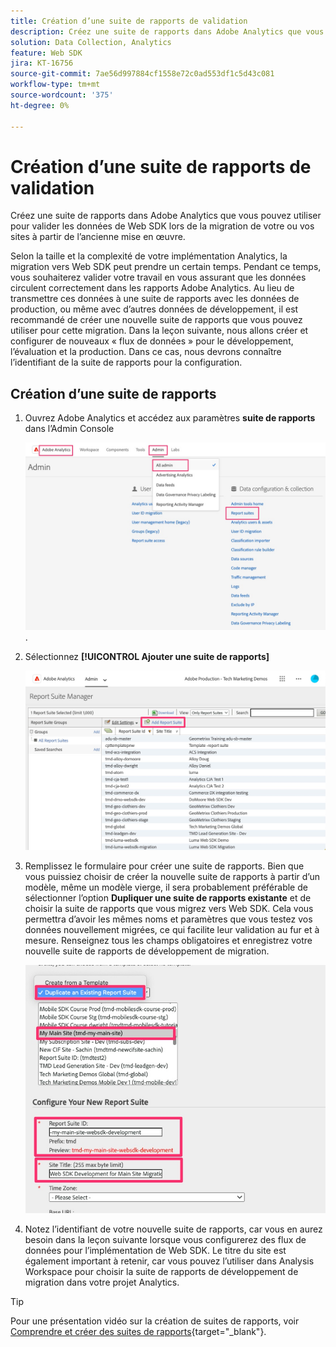 ```yaml
---
title: Création d’une suite de rapports de validation
description: Créez une suite de rapports dans Adobe Analytics que vous pouvez utiliser pour valider les données de Web SDK lors de la migration de votre ou vos sites à partir de l’ancienne mise en œuvre.
solution: Data Collection, Analytics
feature: Web SDK
jira: KT-16756
source-git-commit: 7ae56d997884cf1558e72c0ad553df1c5d43c081
workflow-type: tm+mt
source-wordcount: '375'
ht-degree: 0%

---
```


# Création d’une suite de rapports de validation

Créez une suite de rapports dans Adobe Analytics que vous pouvez utiliser pour valider les données de Web SDK lors de la migration de votre ou vos sites à partir de l’ancienne mise en œuvre.

Selon la taille et la complexité de votre implémentation Analytics, la migration vers Web SDK peut prendre un certain temps. Pendant ce temps, vous souhaiterez valider votre travail en vous assurant que les données circulent correctement dans les rapports Adobe Analytics. Au lieu de transmettre ces données à une suite de rapports avec les données de production, ou même avec d’autres données de développement, il est recommandé de créer une nouvelle suite de rapports que vous pouvez utiliser pour cette migration. Dans la leçon suivante, nous allons créer et configurer de nouveaux « flux de données » pour le développement, l’évaluation et la production. Dans ce cas, nous devrons connaître l’identifiant de la suite de rapports pour la configuration.

## Création d’une suite de rapports

1. Ouvrez Adobe Analytics et accédez aux paramètres **suite de rapports** dans l’Admin Console

   ![Admin Console &#x200B;](assets/aa-admin-console.jpg).

1. Sélectionnez **[!UICONTROL Ajouter une suite de rapports]**

   ![Ajouter une suite de rapports](assets/add-report-suite.jpg)

1. Remplissez le formulaire pour créer une suite de rapports. Bien que vous puissiez choisir de créer la nouvelle suite de rapports à partir d’un modèle, même un modèle vierge, il sera probablement préférable de sélectionner l’option **Dupliquer une suite de rapports existante** et de choisir la suite de rapports que vous migrez vers Web SDK. Cela vous permettra d’avoir les mêmes noms et paramètres que vous testez vos données nouvellement migrées, ce qui facilite leur validation au fur et à mesure. Renseignez tous les champs obligatoires et enregistrez votre nouvelle suite de rapports de développement de migration.

   ![Nouvelle suite de rapports de développement sur la migration](assets/new-websdk-validation-report-suite.jpg)

1. Notez l’identifiant de votre nouvelle suite de rapports, car vous en aurez besoin dans la leçon suivante lorsque vous configurerez des flux de données pour l’implémentation de Web SDK. Le titre du site est également important à retenir, car vous pouvez l’utiliser dans Analysis Workspace pour choisir la suite de rapports de développement de migration dans votre projet Analytics.

>[!TIP]
>
>Pour une présentation vidéo sur la création de suites de rapports, voir [Comprendre et créer des suites de rapports](https://experienceleague.adobe.com/fr/docs/analytics-learn/tutorials/intro-to-analytics/analytics-basics/understanding-and-creating-report-suites){target="_blank"}.

